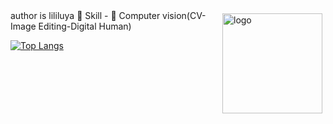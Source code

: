 <img src="https://github-readme-stats.vercel.app/api?username=lililuya&show_icons=true" alt="logo" height="160" align="right" style="margin: 5px; margin-bottom: 20px;" />
author is lililuya 👋 
Skill
- 🔭 Computer vision(CV-Image Editing-Digital Human)

<!-- [![lililuya's github stats](https://github-readme-stats.vercel.app/api?username=lililuya)](https://github.com/lililuya) -->

[![Top Langs](https://github-readme-stats.vercel.app/api/top-langs/?username=hogumachu&layout=compact)](https://github.com/hogumachu)